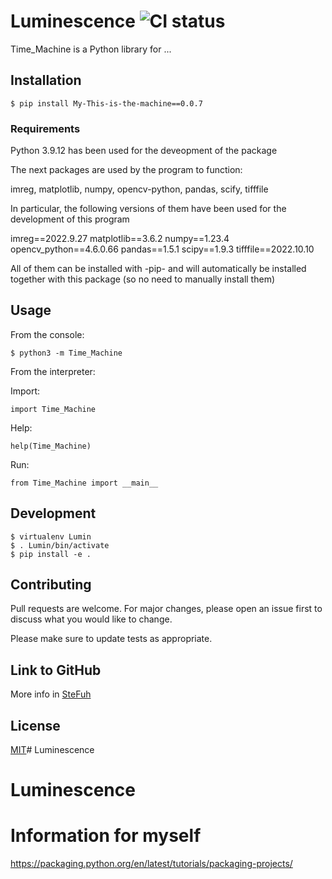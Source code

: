 # Luminescence ![CI status](https://img.shields.io/badge/build-passing-brightgreen.svg)

Time_Machine is a Python library for ...

## Installation

```
$ pip install My-This-is-the-machine==0.0.7
```

### Requirements

Python 3.9.12 has been used for the deveopment of the package

The next packages are used by the program to function:

imreg, matplotlib, numpy, opencv-python, pandas, scify, tifffile

In particular, the following versions of them have been used for the development of this program 

imreg==2022.9.27
matplotlib==3.6.2
numpy==1.23.4
opencv_python==4.6.0.66
pandas==1.5.1
scipy==1.9.3
tifffile==2022.10.10

All of them can be installed with -pip- and will automatically be installed together with this package (so no need to manually install them)

## Usage
From the console:
```
$ python3 -m Time_Machine
```

From the interpreter:

Import:
```
import Time_Machine
```

Help:
```
help(Time_Machine)
```

Run:
```
from Time_Machine import __main__
```

## Development
```
$ virtualenv Lumin
$ . Lumin/bin/activate
$ pip install -e .
```

## Contributing
Pull requests are welcome. For major changes, please open an issue first to discuss what you would like to change.

Please make sure to update tests as appropriate.

## Link to GitHub
More info in [SteFuh](https://github.com/SteFuh/Time-Machine)


## License
[MIT](https://choosealicense.com/licenses/mit/)# Luminescence
# Luminescence

# Information for myself
https://packaging.python.org/en/latest/tutorials/packaging-projects/

